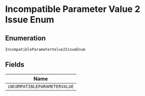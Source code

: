
# Incompatible Parameter Value 2 Issue Enum

## Enumeration

`IncompatibleParameterValue2IssueEnum`

## Fields

| Name |
|  --- |
| `iNCOMPATIBLEPARAMETERVALUE` |

